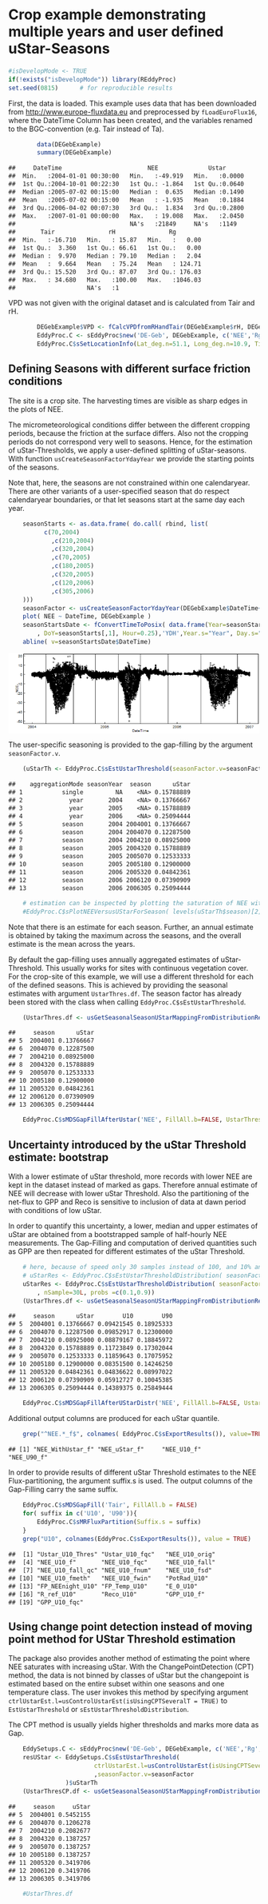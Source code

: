 <!--
%\VignetteEngine{knitr::knitr}
%\VignetteIndexEntry{DEGeb example: UStar estimation}
-->



Crop example demonstrating multiple years and user defined uStar-Seasons
========================================================================


```r
#isDevelopMode <- TRUE
if(!exists("isDevelopMode")) library(REddyProc)
set.seed(0815)      # for reproducible results
```

First, the data is loaded. This example uses data that has been downloaded 
from http://www.europe-fluxdata.eu
and preprocessed by `fLoadEuroFlux16`, where the DateTime Column has been created, 
and the variables renamed to the BGC-convention (e.g. Tair instead of Ta).


```r
		data(DEGebExample)
		summary(DEGebExample)
```

```
##     DateTime                        NEE              Ustar       
##  Min.   :2004-01-01 00:30:00   Min.   :-49.919   Min.   :0.0000  
##  1st Qu.:2004-10-01 00:22:30   1st Qu.: -1.864   1st Qu.:0.0640  
##  Median :2005-07-02 00:15:00   Median :  0.635   Median :0.1490  
##  Mean   :2005-07-02 00:15:00   Mean   : -1.935   Mean   :0.1884  
##  3rd Qu.:2006-04-02 00:07:30   3rd Qu.:  1.834   3rd Qu.:0.2800  
##  Max.   :2007-01-01 00:00:00   Max.   : 19.008   Max.   :2.0450  
##                                NA's   :21849     NA's   :1149    
##       Tair               rH               Rg         
##  Min.   :-16.710   Min.   : 15.87   Min.   :   0.00  
##  1st Qu.:  3.360   1st Qu.: 66.61   1st Qu.:   0.00  
##  Median :  9.970   Median : 79.10   Median :   2.04  
##  Mean   :  9.664   Mean   : 75.24   Mean   : 124.71  
##  3rd Qu.: 15.520   3rd Qu.: 87.07   3rd Qu.: 176.03  
##  Max.   : 34.680   Max.   :100.00   Max.   :1046.03  
##                    NA's   :1
```


VPD was not given with the original dataset and is calculated from Tair and rH.

```r
		DEGebExample$VPD <- fCalcVPDfromRHandTair(DEGebExample$rH, DEGebExample$Tair)
		EddyProc.C <- sEddyProc$new('DE-Geb', DEGebExample, c('NEE','Rg','Tair','VPD', 'Ustar'))
		EddyProc.C$sSetLocationInfo(Lat_deg.n=51.1, Long_deg.n=10.9, TimeZone_h.n=1)  #Location of Gebesee
```

Defining Seasons with different surface friction conditions 
-----------------------------------------------------------

The site is a crop site. The harvesting times are visible as sharp edges in the plots of NEE.

The micrometeorological conditions differ between the different cropping periods,
because the friction at the surface differs.
Also not the cropping periods do not correspond very well to seasons.
Hence, for the estimation of uStar-Thresholds, we apply a user-defined splitting 
of uStar-seasons. With function `usCreateSeasonFactorYdayYear` we provide the starting
points of the seasons.  

Note that, here, the seasons are not constrained within one calendaryear. 
There are other variants of a user-specified season that do respect calendaryear boundaries, 
or that let seasons start at the same day each year. 


```r
	seasonStarts <- as.data.frame( do.call( rbind, list(
		  c(70,2004)
            ,c(210,2004)
            ,c(320,2004)
            ,c(70,2005)
            ,c(180,2005)
            ,c(320,2005)
            ,c(120,2006)
            ,c(305,2006) 		
	)))
	seasonFactor <- usCreateSeasonFactorYdayYear(DEGebExample$DateTime+15*60, starts=seasonStarts)
	plot( NEE ~ DateTime, DEGebExample )
	seasonStartsDate <- fConvertTimeToPosix( data.frame(Year=seasonStarts[,2]
		, DoY=seasonStarts[,1], Hour=0.25),'YDH',Year.s="Year", Day.s="DoY",Hour.s="Hour")
	abline( v=seasonStartsDate$DateTime)
```

<img src="figure/DEGeb_estUStar1a-1.png" title="plot of chunk DEGeb_estUStar1a" alt="plot of chunk DEGeb_estUStar1a" style="display:block; margin: auto" />

The user-specific seasoning is provided to the gap-filling by the argument `seasonFactor.v`. 

```r
	(uStarTh <- EddyProc.C$sEstUstarThreshold(seasonFactor.v=seasonFactor)$uStarTh)
```

```
##    aggregationMode seasonYear  season      uStar
## 1           single         NA    <NA> 0.15788889
## 2             year       2004    <NA> 0.13766667
## 3             year       2005    <NA> 0.15788889
## 4             year       2006    <NA> 0.25094444
## 5           season       2004 2004001 0.13766667
## 6           season       2004 2004070 0.12287500
## 7           season       2004 2004210 0.08925000
## 8           season       2005 2004320 0.15788889
## 9           season       2005 2005070 0.12533333
## 10          season       2005 2005180 0.12900000
## 11          season       2006 2005320 0.04842361
## 12          season       2006 2006120 0.07390909
## 13          season       2006 2006305 0.25094444
```

```r
	# estimation can be inspected by plotting the saturation of NEE with UStar for the temperatures of one season
	#EddyProc.C$sPlotNEEVersusUStarForSeason( levels(uStarTh$season)[2] )
```

Note that there is an estimate for each season. Further, an annual estimate is obtained
by taking the maximum across the seasons, and the overall estimate is the mean across the years.

By default the gap-filling uses annually aggregated estimates of uStar-Threshold.
This usually works for sites with continuous vegetation cover.
For the crop-site of this example, we will use a different threshold for each of the defined seasons.
This is achieved by providing the seasonal estimates with argument `UstarThres.df`.
The season factor has already been stored with the class when calling `EddyProc.C$sEstUstarThreshold`. 


```r
	(UstarThres.df <- usGetSeasonalSeasonUStarMappingFromDistributionResult(uStarTh))
```

```
##     season      uStar
## 5  2004001 0.13766667
## 6  2004070 0.12287500
## 7  2004210 0.08925000
## 8  2004320 0.15788889
## 9  2005070 0.12533333
## 10 2005180 0.12900000
## 11 2005320 0.04842361
## 12 2006120 0.07390909
## 13 2006305 0.25094444
```

```r
	EddyProc.C$sMDSGapFillAfterUstar('NEE', FillAll.b=FALSE, UstarThres.df=UstarThres.df, Verbose.b=FALSE)
```


Uncertainty introduced by the uStar Threshold estimate: bootstrap  
-----------------------------------------------------------------

With a lower estimate of uStar threshold, more records with lower NEE are kept in 
the dataset instead of marked as gaps. Therefore annual estimate of NEE will decrease
with lower uStar Threshold. Also the partitioning of the net-flux to GPP and Reco is 
sensitive to inclusion of data at dawn period with conditions of low uStar.

In order to quantify this uncertainty, a lower, median and upper estimates of uStar 
are obtained from a bootstrapped sample of half-hourly NEE measurements.
The Gap-Filling and computation of derived quantities such as GPP are then repeated for
different estimates of the uStar Threshold.



```r
	# here, because of speed only 30 samples instead of 100, and 10% and 90% percentile instead of 5%,50%, and 95%
	# uStarRes <- EddyProc.C$sEstUstarThresholdDistribution( seasonFactor.v=seasonFactor )
	uStarRes <- EddyProc.C$sEstUstarThresholdDistribution( seasonFactor.v=seasonFactor
		, nSample=30L, probs =c(0.1,0.9))
	(UstarThres.df <- usGetSeasonalSeasonUStarMappingFromDistributionResult(uStarRes))
```

```
##     season      uStar        U10        U90
## 5  2004001 0.13766667 0.09421545 0.18925333
## 6  2004070 0.12287500 0.09852917 0.12300000
## 7  2004210 0.08925000 0.08879167 0.18845972
## 8  2004320 0.15788889 0.11723849 0.17302044
## 9  2005070 0.12533333 0.11859643 0.17075952
## 10 2005180 0.12900000 0.08351500 0.14246250
## 11 2005320 0.04842361 0.04836622 0.08997022
## 12 2006120 0.07390909 0.05912727 0.10045385
## 13 2006305 0.25094444 0.14389375 0.25849444
```

```r
	EddyProc.C$sMDSGapFillAfterUStarDistr('NEE', FillAll.b=FALSE, UstarThres.df=UstarThres.df)
```

Additional output columns are produced for each uStar quantile. 


```r
	grep("^NEE.*_f$", colnames( EddyProc.C$sExportResults()), value=TRUE )
```

```
## [1] "NEE_WithUstar_f" "NEE_uStar_f"     "NEE_U10_f"       "NEE_U90_f"
```
		
In order to provide results of different uStar Threshold estimates to the NEE Flux-partitioning, the 
argument suffix.s is used. The output columns of the Gap-Filling carry the same suffix.


```r
	EddyProc.C$sMDSGapFill('Tair', FillAll.b = FALSE)
	for( suffix in c('U10', 'U90')){
		EddyProc.C$sMRFluxPartition(Suffix.s = suffix)
	}
	grep("U10", colnames(EddyProc.C$sExportResults()), value = TRUE) 	
```

```
##  [1] "Ustar_U10_Thres" "Ustar_U10_fqc"   "NEE_U10_orig"   
##  [4] "NEE_U10_f"       "NEE_U10_fqc"     "NEE_U10_fall"   
##  [7] "NEE_U10_fall_qc" "NEE_U10_fnum"    "NEE_U10_fsd"    
## [10] "NEE_U10_fmeth"   "NEE_U10_fwin"    "PotRad_U10"     
## [13] "FP_NEEnight_U10" "FP_Temp_U10"     "E_0_U10"        
## [16] "R_ref_U10"       "Reco_U10"        "GPP_U10_f"      
## [19] "GPP_U10_fqc"
```

Using change point detection instead of moving point method for UStar Threshold estimation
------------------------------------------------------------------------------------------

The package also provides another method of estimating the point where NEE saturates with increasing uStar.
With the ChangePointDetection (CPT) method, the data is not binned by classes of uStar but the changepoint
is estimated based on the entire subset within one seasons and one temperature class.
The user invokes this method by specifying argument `ctrlUstarEst.l=usControlUstarEst(isUsingCPTSeveralT = TRUE)`
to `EstUstarThreshold` or `sEstUstarThresholdDistribution`.

The CPT method is usually yields higher thresholds and marks more data as Gap. 
  

```r
	EddySetups.C <- sEddyProc$new('DE-Geb', DEGebExample, c('NEE','Rg','Tair','VPD', 'Ustar'))
	resUStar <- EddySetups.C$sEstUstarThreshold(
						ctrlUstarEst.l=usControlUstarEst(isUsingCPTSeveralT = TRUE)
						,seasonFactor.v=seasonFactor
				)$uStarTh
	(UstarThresCP.df <- usGetSeasonalSeasonUStarMappingFromDistributionResult(resUStar))
```

```
##     season     uStar
## 5  2004001 0.5452155
## 6  2004070 0.1206278
## 7  2004210 0.2082677
## 8  2004320 0.1387257
## 9  2005070 0.1387257
## 10 2005180 0.1387257
## 11 2005320 0.3419706
## 12 2006120 0.3419706
## 13 2006305 0.3419706
```

```r
	#UstarThres.df
```


		




